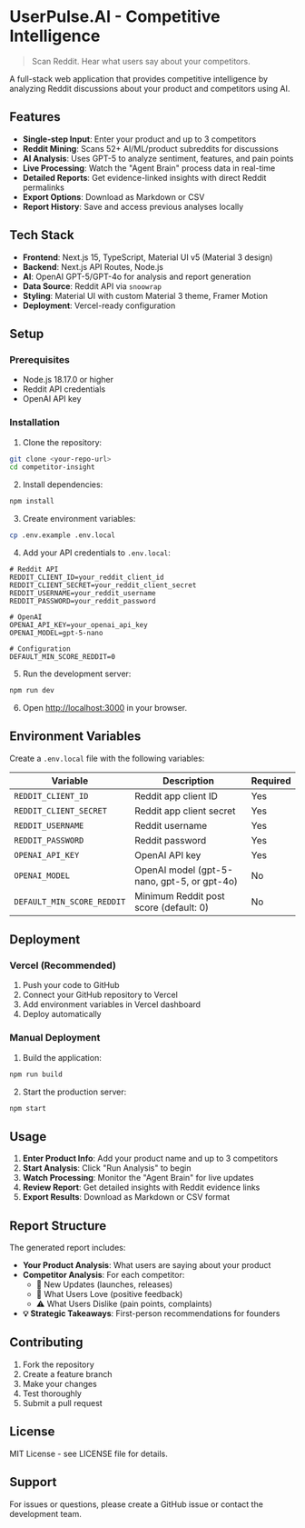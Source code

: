 # UserPulse.AI - Competitive Intelligence

> Scan Reddit. Hear what users say about your competitors.

A full-stack web application that provides competitive intelligence by analyzing Reddit discussions about your product and competitors using AI.

## Features

- **Single-step Input**: Enter your product and up to 3 competitors
- **Reddit Mining**: Scans 52+ AI/ML/product subreddits for discussions
- **AI Analysis**: Uses GPT-5 to analyze sentiment, features, and pain points
- **Live Processing**: Watch the "Agent Brain" process data in real-time
- **Detailed Reports**: Get evidence-linked insights with direct Reddit permalinks
- **Export Options**: Download as Markdown or CSV
- **Report History**: Save and access previous analyses locally

## Tech Stack

- **Frontend**: Next.js 15, TypeScript, Material UI v5 (Material 3 design)
- **Backend**: Next.js API Routes, Node.js
- **AI**: OpenAI GPT-5/GPT-4o for analysis and report generation
- **Data Source**: Reddit API via `snoowrap`
- **Styling**: Material UI with custom Material 3 theme, Framer Motion
- **Deployment**: Vercel-ready configuration

## Setup

### Prerequisites

- Node.js 18.17.0 or higher
- Reddit API credentials
- OpenAI API key

### Installation

1. Clone the repository:
```bash
git clone <your-repo-url>
cd competitor-insight
```

2. Install dependencies:
```bash
npm install
```

3. Create environment variables:
```bash
cp .env.example .env.local
```

4. Add your API credentials to `.env.local`:
```env
# Reddit API
REDDIT_CLIENT_ID=your_reddit_client_id
REDDIT_CLIENT_SECRET=your_reddit_client_secret
REDDIT_USERNAME=your_reddit_username
REDDIT_PASSWORD=your_reddit_password

# OpenAI
OPENAI_API_KEY=your_openai_api_key
OPENAI_MODEL=gpt-5-nano

# Configuration
DEFAULT_MIN_SCORE_REDDIT=0
```

5. Run the development server:
```bash
npm run dev
```

6. Open [http://localhost:3000](http://localhost:3000) in your browser.

## Environment Variables

Create a `.env.local` file with the following variables:

| Variable | Description | Required |
|----------|-------------|----------|
| `REDDIT_CLIENT_ID` | Reddit app client ID | Yes |
| `REDDIT_CLIENT_SECRET` | Reddit app client secret | Yes |
| `REDDIT_USERNAME` | Reddit username | Yes |
| `REDDIT_PASSWORD` | Reddit password | Yes |
| `OPENAI_API_KEY` | OpenAI API key | Yes |
| `OPENAI_MODEL` | OpenAI model (gpt-5-nano, gpt-5, or gpt-4o) | No |
| `DEFAULT_MIN_SCORE_REDDIT` | Minimum Reddit post score (default: 0) | No |

## Deployment

### Vercel (Recommended)

1. Push your code to GitHub
2. Connect your GitHub repository to Vercel
3. Add environment variables in Vercel dashboard
4. Deploy automatically

### Manual Deployment

1. Build the application:
```bash
npm run build
```

2. Start the production server:
```bash
npm start
```

## Usage

1. **Enter Product Info**: Add your product name and up to 3 competitors
2. **Start Analysis**: Click "Run Analysis" to begin
3. **Watch Processing**: Monitor the "Agent Brain" for live updates
4. **Review Report**: Get detailed insights with Reddit evidence links
5. **Export Results**: Download as Markdown or CSV format

## Report Structure

The generated report includes:

- **Your Product Analysis**: What users are saying about your product
- **Competitor Analysis**: For each competitor:
  - 🚀 New Updates (launches, releases)
  - 💚 What Users Love (positive feedback)
  - ⚠️ What Users Dislike (pain points, complaints)
- **💡 Strategic Takeaways**: First-person recommendations for founders

## Contributing

1. Fork the repository
2. Create a feature branch
3. Make your changes
4. Test thoroughly
5. Submit a pull request

## License

MIT License - see LICENSE file for details.

## Support

For issues or questions, please create a GitHub issue or contact the development team.